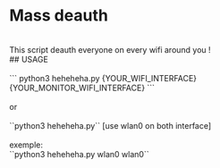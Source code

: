 # Mass deauth
<br>
This script deauth everyone on every wifi around you !
<br>
## USAGE
<br><br>
``` python3 heheheha.py {YOUR_WIFI_INTERFACE} {YOUR_MONITOR_WIFI_INTERFACE} ```
<br><br>
or 
<br><br>
``python3 heheheha.py`` [use wlan0 on both interface]
<br><br>
exemple:
<br>
``python3 heheheha.py wlan0 wlan0``

